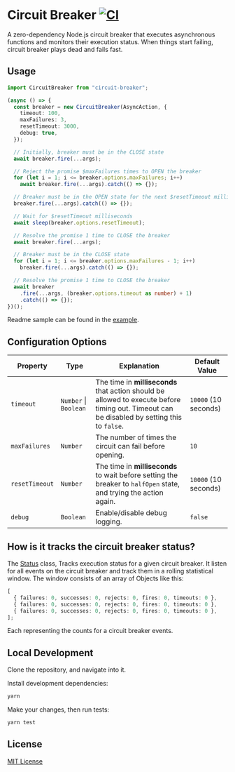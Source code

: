 # Circuit Breaker [![CI](https://github.com/tajpouria/circuit-breaker/actions/workflows/ci.yaml/badge.svg)](https://github.com/tajpouria/circuit-breaker/actions/workflows/ci.yaml)

A zero-dependency Node.js circuit breaker that executes asynchronous functions and monitors their execution status. When things start failing, circuit breaker plays dead and fails fast.

## Usage

```ts
import CircuitBreaker from "circuit-breaker";

(async () => {
  const breaker = new CircuitBreaker(AsyncAction, {
    timeout: 100,
    maxFailures: 3,
    resetTimeout: 3000,
    debug: true,
  });

  // Initially, breaker must be in the CLOSE state
  await breaker.fire(...args);

  // Reject the promise $maxFailures times to OPEN the breaker
  for (let i = 1; i <= breaker.options.maxFailures; i++)
    await breaker.fire(...args).catch(() => {});

  // Breaker must be in the OPEN state for the next $resetTimeout milliseconds
  breaker.fire(...args).catch(() => {});

  // Wait for $resetTimeout milliseconds
  await sleep(breaker.options.resetTimeout);

  // Resolve the promise 1 time to CLOSE the breaker
  await breaker.fire(...args);

  // Breaker must be in the CLOSE state
  for (let i = 1; i <= breaker.options.maxFailures - 1; i++)
    breaker.fire(...args).catch(() => {});

  // Resolve the promise 1 time to CLOSE the breaker
  await breaker
    .fire(...args, (breaker.options.timeout as number) + 1)
    .catch(() => {});
})();
```

Readme sample can be found in the [example](./example).

## Configuration Options

| Property       | Type                  | Explanation                                                                                                                                  | Default Value        |
| -------------- | --------------------- | -------------------------------------------------------------------------------------------------------------------------------------------- | -------------------- |
| `timeout`      | `Number` \| `Boolean` | The time in **milliseconds** that action should be allowed to execute before timing out. Timeout can be disabled by setting this to `false`. | `10000` (10 seconds) |
| `maxFailures`  | `Number`              | The number of times the circuit can fail before opening.                                                                                     | `10`                 |
| `resetTimeout` | `Number`              | The time in **milliseconds** to wait before setting the breaker to `halfOpen` state, and trying the action again.                            | `10000` (10 seconds) |
| `debug`        | `Boolean`             | Enable/disable debug logging.                                                                                                                | `false`              |

## How is it tracks the circuit breaker status?

The [Status](./src/status.ts) class, Tracks execution status for a given circuit breaker.
It listen for all events on the circuit breaker and track them in a rolling statistical window.
The window consists of an array of Objects like this:

```ts
[
  { failures: 0, successes: 0, rejects: 0, fires: 0, timeouts: 0 },
  { failures: 0, successes: 0, rejects: 0, fires: 0, timeouts: 0 },
  { failures: 0, successes: 0, rejects: 0, fires: 0, timeouts: 0 },
];
```

Each representing the counts for a circuit breaker events.

## Local Development

Clone the repository, and navigate into it.

Install development dependencies:

```sh
yarn
```

Make your changes, then run tests:

```sh
yarn test
```

## License

[MIT License](./LICENSE)
